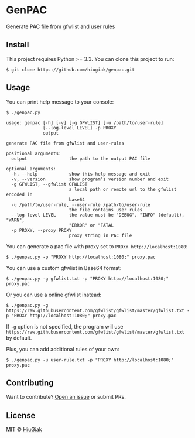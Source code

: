 # GenPAC

Generate PAC file from gfwlist and user rules

## Install

This project requires Python >= 3.3. You can clone this project to run:

```shell
$ git clone https://github.com/hiugiak/genpac.git
```

## Usage

You can print help message to your console:

```shell
$ ./genpac.py

usage: genpac [-h] [-v] [-g GFWLIST] [-u /path/to/user-rule]
              [--log-level LEVEL] -p PROXY
              output

generate PAC file from gfwlist and user-rules

positional arguments:
  output                the path to the output PAC file

optional arguments:
  -h, --help            show this help message and exit
  -v, --version         show program's version number and exit
  -g GFWLIST, --gfwlist GFWLIST
                        a local path or remote url to the gfwlist encoded in
                        base64
  -u /path/to/user-rule, --user-rule /path/to/user-rule
                        the file contains user rules
  --log-level LEVEL     the value must be "DEBUG", "INFO" (default), "WARN",
                        "ERROR" or "FATAL
  -p PROXY, --proxy PROXY
                        proxy string in PAC file
```

You can generate a pac file with proxy set to `PROXY http://localhost:1080`:

```shell
$ ./genpac.py -p "PROXY http://localhost:1080;" proxy.pac
```

You can use a custom gfwlist in Base64 format:

```shell
$ ./genpac.py -g gfwlist.txt -p "PROXY http://localhost:1080;" proxy.pac
```

Or you can use a online gfwlist instead:

```shell
$ ./genpac.py -g https://raw.githubusercontent.com/gfwlist/gfwlist/master/gfwlist.txt -p "PROXY http://localhost:1080;" proxy.pac
```

If `-g` option is not specified, the program will use `https://raw.githubusercontent.com/gfwlist/gfwlist/master/gfwlist.txt` by default.

Plus, you can add additional rules of your own:

```shell
$ ./genpac.py -u user-rule.txt -p "PROXY http://localhost:1080;" proxy.pac
```

## Contributing

Want to contribute? [Open an issue](https://github.com/hiugiak/genpac/issues/new) or submit PRs.

## License

MIT © [HiuGiak](https://github.com/hiugiak)